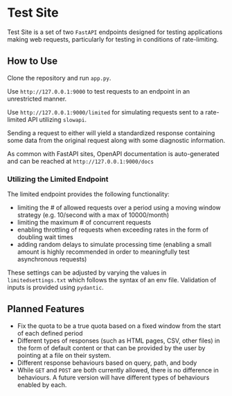 # Test Site

Test Site is a set of two ```FastAPI``` endpoints designed for testing applications making web requests, particularly for testing in conditions of rate-limiting. 


## How to Use

Clone the repository and run ```app.py```.

Use ```http://127.0.0.1:9000``` to test requests to an endpoint in an unrestricted manner.

Use ```http://127.0.0.1:9000/limited``` for simulating requests sent to a rate-limited API utilizing ```slowapi```.

Sending a request to either will yield a standardized response containing some data from the original request along with some diagnostic information.

As common with FastAPI sites, OpenAPI documentation is auto-generated and can be reached at ```http://127.0.0.1:9000/docs``` 


### Utilizing the Limited Endpoint

The limited endpoint provides the following functionality:
- limiting the # of allowed requests over a period using a moving window strategy (e.g. 10/second with a max of 10000/month)    
- limiting the maximum # of concurrent requests
- enabling throttling of requests when exceeding rates in the form of doubling wait times
- adding random delays to simulate processing time (enabling a small amount is highly recommended in order to meaningfully test asynchronous requests)

These settings can be adjusted by varying the values in ```limitedsettings.txt``` which follows the syntax of an env file. Validation of inputs is provided using ```pydantic```.


## Planned Features

- Fix the quota to be a true quota based on a fixed window from the start of each defined period
- Different types of responses (such as HTML pages, CSV, other files) in the form of default content or that can be provided by the user by pointing at a file on their system.
- Different response behaviours based on query, path, and body
- While ```GET``` and ```POST``` are both currently allowed, there is no difference in behaviours. A future version will have different types of behaviours enabled by each.
